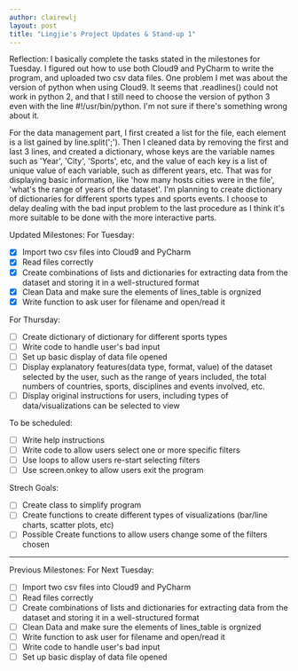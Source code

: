 ```yaml
---
author: clairewlj
layout: post
title: "Lingjie's Project Updates & Stand-up 1"
---
```


Reflection: I basically complete the tasks stated in the milestones for Tuesday. I figured out how to use both Cloud9 and PyCharm to write the program, and uploaded two csv data files. One problem I met was about the version of python when using Cloud9. It seems that .readlines() could not work in python 2, and that I still need to choose the version of python 3 even with the line #!/usr/bin/python. I'm not sure if there's something wrong about it.

For the data management part, I first created a list for the file, each element is a list gained by line.split(';'). Then I cleaned data by removing the first and last 3 lines, and created a dictionary, whose keys are the variable names such as 'Year', 'City', 'Sports', etc, and the value of each key is a list of unique value of each variable, such as different years, etc. That was for displaying basic information, like 'how many hosts cities were in the file', 'what's the range of years of the dataset'. I'm planning to create dictionary of dictionaries for different sports types and sports events. I choose to delay dealing with the bad input problem to the last procedure as I think it's more suitable to be done with the more interactive parts.

Updated Milestones:
For Tuesday:

- [x] Import two csv files into Cloud9 and PyCharm
- [x] Read files correctly
- [x] Create combinations of lists and dictionaries for extracting data from the dataset and storing it in a well-structured format
- [x] Clean Data and make sure the elements of lines_table is orgnized
- [x] Write function to ask user for filename and open/read it

For Thursday:

- [ ] Create dictionary of dictionary for different sports types
- [ ] Write code to handle user's bad input
- [ ] Set up basic display of data file opened 
- [ ] Display explanatory features(data type, format, value) of the dataset selected by the user, such as the range of years included, the total numbers of countries, sports, disciplines and events involved, etc.
- [ ] Display original instructions for users, including types of data/visualizations can be selected to view

To be scheduled:

- [ ] Write help instructions
- [ ] Write code to allow users select one or more specific filters
- [ ] Use loops to allow users re-start selecting filters
- [ ] Use screen.onkey to allow users exit the program

Strech Goals:

- [ ] Create class to simplify program
- [ ] Create functions to create different types of visualizations (bar/line charts, scatter plots, etc)
- [ ] Possible Create functions to allow users change some of the filters chosen

------------------------------------------------
Previous Milestones:
For Next Tuesday:

- [ ] Import two csv files into Cloud9 and PyCharm
- [ ] Read files correctly
- [ ] Create combinations of lists and dictionaries for extracting data from the dataset and storing it in a well-structured format
- [ ] Clean Data and make sure the elements of lines_table is orgnized
- [ ] Write function to ask user for filename and open/read it
- [ ] Write code to handle user's bad input
- [ ] Set up basic display of data file opened 
